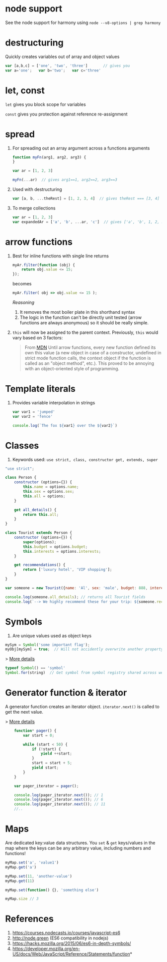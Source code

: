 
# node support
See the node support for harmony using `node --v8-options | grep harmony`

# destructuring
Quickly creates variables out of array and object values

```javascript
var [a,b,c] = ['one', 'two', 'three']       // gives you
var a='one';   var b='two';   var c='three'
```

# let, const
`let` gives you block scope for variables

`const` gives you protection against reference re-assignment

# spread
1. For spreading out an array argument across a functions arguments

    ```javascript
    function myFn(arg1, arg2, arg3) {
    }
    
    var ar = [1, 2, 3]
    
    myFn(...ar)  // gives arg1==1, arg2==2, arg3==3
    ```

1. Used with destructuring

    ```javascript
    var [a, b, ...theRest] = [1, 2, 3, 4]  // gives theRest === [3, 4]
    ```

1. To merge collections

    ```javascript
    var ar = [1, 2, 3]
    var expandedAr = ['a', 'b', ...ar, 'c']  // gives ['a', 'b', 1, 2, 3, 'c']
    ```

# arrow functions
1. Best for inline functions with single line returns

    ```javascript
    myAr.filter(function (obj) {
        return obj.value <= 15;
    });
    ```
    
    becomes
    ```javascript
    myAr.filter( obj => obj.value <= 15 );
    ```
    
    
    _Reasoning_
    
    1. It removes the most boiler plate in this shorthand syntax
    1. The logic in the function can't be directly unit tested (arrow functions are always anonymous)
     so it should be really simple. 
    
2. `this` will now be assigned to the parent context. Previously, `this` would vary based on 3 factors:

    > From [MDN](https://developer.mozilla.org/en-US/docs/Web/JavaScript/Reference/Functions/Arrow_functions) 
    Until arrow functions, every new function defined its own this value (a new object in case of a constructor, undefined in strict mode function calls, the context object if the function is called as an "object method", etc.). This proved to be annoying with an object-oriented style of programming.


# Template literals
1. Provides variable interpolation in strings

    ```javascript
    var var1 = 'jumped'
    var var2 = 'fence'
    
    console.log(`The fox ${var1} over the ${var2}`)
    ```
    
# Classes
1. Keywords used: `use strict, class, constructor get, extends, super`

```javascript
"use strict";

class Person {
    constructor (options={}) {
        this.name = options.name;
        this.sex = options.sex;
        this.all = options;
    }

    get all_details() {
        return this.all;
    }
}

class Tourist extends Person {
    constructor (options={}) {
        super(options);
        this.budget = options.budget;
        this.interests = options.interests;
    }

    get recommendations() {
        return ['luxury hotel', 'VIP shopping'];
    }
}

var someone = new Tourist({name: 'Al', sex: 'male', budget: 888, interests: ['shopping', 'relax']});

console.log(someone.all_details); // returns all Tourist fields
console.log(`--> We highly recommend these for your trip: ${someone.recommendations}`);    
```

# Symbols
1. Are unique values used as object keys

```javascript
mySym = Symbol('some important flag');
myObj[mySym] = true;  // Will not accidently overwrite another property
```

\> [More details](https://hacks.mozilla.org/2015/06/es6-in-depth-symbols/)


```javascript
typeof Symbol() == 'symbol'
Symbol.for(string)  // Get symbol from symbol registry shared across webpages
```

# Generator function & iterator

A generator function creates an iterator object.
`iterator.next()` is called to get the next value.

\> [More details](https://developer.mozilla.org/en-US/docs/Web/JavaScript/Reference/Statements/function*)

```javascript
    function* pager() {
        var start = 0;

        while (start < 50) {
            if (!start) {
                yield ++start;
            }
            start = start + 5;
            yield start;
        }
    }

    var pager_iterator = pager();

    console.log(pager_iterator.next()); // 1
    console.log(pager_iterator.next()); // 6
    console.log(pager_iterator.next()); // 11
    //..
```

# Maps
Are dedicated key:value data structures.
You `set` & `get` keys/values in the map where the keys can be any arbitrary value, including numbers and functions!

```javascript
myMap.set('a', 'value1')
myMap.get('a')

myMap.set(11, 'another-value')
myMap.get(11)

myMap.set(function() {}, 'something else')

myMap.size // 3
```

# References
1. https://courses.nodecasts.io/courses/javascript-es6
1. http://node.green (ES6 compatibility in nodejs)
1. https://hacks.mozilla.org/2015/06/es6-in-depth-symbols/
1. https://developer.mozilla.org/en-US/docs/Web/JavaScript/Reference/Statements/function*